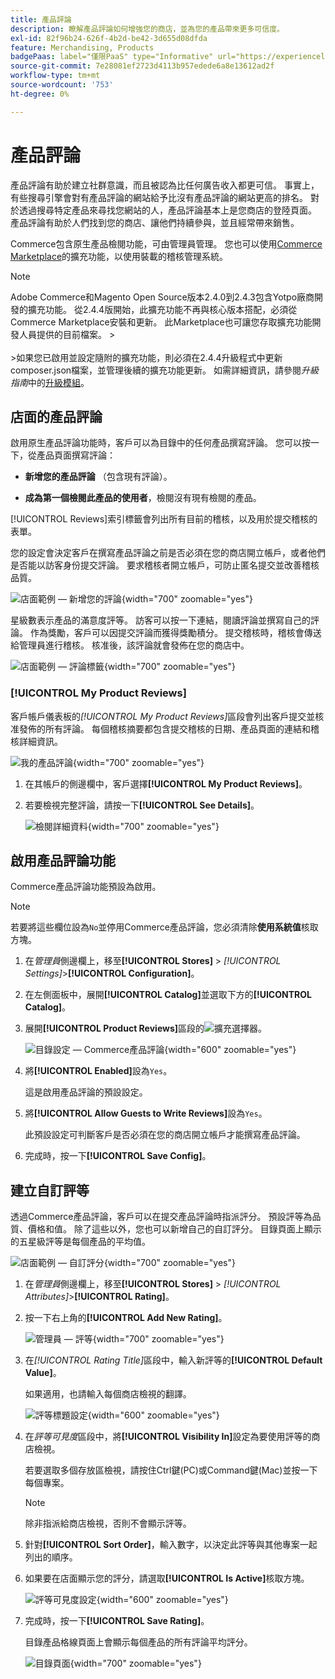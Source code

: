 ```yaml
---
title: 產品評論
description: 瞭解產品評論如何增強您的商店，並為您的產品帶來更多可信度。
exl-id: 82f96b24-626f-4b2d-be42-3d655d08dfda
feature: Merchandising, Products
badgePaas: label="僅限PaaS" type="Informative" url="https://experienceleague.adobe.com/zh-hant/docs/commerce/user-guides/product-solutions" tooltip="僅適用於雲端專案(Adobe管理的PaaS基礎結構)和內部部署專案的Adobe Commerce 。"
source-git-commit: 7e28081ef2723d4113b957edede6a8e13612ad2f
workflow-type: tm+mt
source-wordcount: '753'
ht-degree: 0%

---
```


# 產品評論

產品評論有助於建立社群意識，而且被認為比任何廣告收入都更可信。 事實上，有些搜尋引擎會對有產品評論的網站給予比沒有產品評論的網站更高的排名。 對於透過搜尋特定產品來尋找您網站的人，產品評論基本上是您商店的登陸頁面。 產品評論有助於人們找到您的商店、讓他們持續參與，並且經常帶來銷售。

Commerce包含原生產品檢閱功能，可由管理員管理。 您也可以使用[Commerce Marketplace](../getting-started/commerce-marketplace.md)的擴充功能，以使用裝載的稽核管理系統。

>[!NOTE]
>
>Adobe Commerce和Magento Open Source版本2.4.0到2.4.3包含Yotpo廠商開發的擴充功能。 從2.4.4版開始，此擴充功能不再與核心版本搭配，必須從Commerce Marketplace安裝和更新。 此Marketplace也可讓您存取擴充功能開發人員提供的目前檔案。
>&#x200B;><br><br>
>&#x200B;>如果您已啟用並設定隨附的擴充功能，則必須在2.4.4升級程式中更新composer.json檔案，並管理後續的擴充功能更新。 如需詳細資訊，請參閱&#x200B;_升級指南_&#x200B;中的[升級模組](https://experienceleague.adobe.com/docs/commerce-operations/upgrade-guide/modules/upgrade.html?lang=zh-Hant)。

## 店面的產品評論

啟用原生產品評論功能時，客戶可以為目錄中的任何產品撰寫評論。 您可以按一下，從產品頁面撰寫評論：

- **新增您的產品評論** （包含現有評論）。

- **成為第一個檢閱此產品的使用者**，檢閱沒有現有檢閱的產品。

[!UICONTROL Reviews]索引標籤會列出所有目前的稽核，以及用於提交稽核的表單。

您的設定會決定客戶在撰寫產品評論之前是否必須在您的商店開立帳戶，或者他們是否能以訪客身份提交評論。 要求稽核者開立帳戶，可防止匿名提交並改善稽核品質。

![店面範例 — 新增您的評論](./assets/storefront-review-this-product.png){width="700" zoomable="yes"}

星級數表示產品的滿意度評等。 訪客可以按一下連結，閱讀評論並撰寫自己的評論。 作為獎勵，客戶可以因提交評論而獲得獎勵積分。 提交稽核時，稽核會傳送給管理員進行稽核。 核准後，該評論就會發佈在您的商店中。

![店面範例 — 評論標籤](./assets/storefront-reviews-tab.png){width="700" zoomable="yes"}

### [!UICONTROL My Product Reviews]

客戶帳戶儀表板的&#x200B;_[!UICONTROL My Product Reviews]_&#x200B;區段會列出客戶提交並核准發佈的所有評論。 每個稽核摘要都包含提交稽核的日期、產品頁面的連結和稽核詳細資訊。

![我的產品評論](./assets/account-dashboard-my-product-reviews.png){width="700" zoomable="yes"}

1. 在其帳戶的側邊欄中，客戶選擇&#x200B;**[!UICONTROL My Product Reviews]**。

1. 若要檢視完整評論，請按一下&#x200B;**[!UICONTROL See Details]**。

   ![檢閱詳細資料](./assets/account-dashboard-my-product-reviews-details.png){width="700" zoomable="yes"}

## 啟用產品評論功能

Commerce產品評論功能預設為啟用。

>[!NOTE]
>
>若要將這些欄位設為`No`並停用Commerce產品評論，您必須清除&#x200B;**使用系統值**&#x200B;核取方塊。

1. 在&#x200B;_管理員_&#x200B;側邊欄上，移至&#x200B;**[!UICONTROL Stores]** > _[!UICONTROL Settings]_>**[!UICONTROL Configuration]**。

1. 在左側面板中，展開&#x200B;**[!UICONTROL Catalog]**&#x200B;並選取下方的&#x200B;**[!UICONTROL Catalog]**。

1. 展開&#x200B;**[!UICONTROL Product Reviews]**&#x200B;區段的![擴充選擇器](../assets/icon-display-expand.png)。

   ![目錄設定 — Commerce產品評論](../configuration-reference/catalog/assets/catalog-product-reviews.png){width="600" zoomable="yes"}

1. 將&#x200B;**[!UICONTROL Enabled]**&#x200B;設為`Yes`。

   這是啟用產品評論的預設設定。

1. 將&#x200B;**[!UICONTROL Allow Guests to Write Reviews]**&#x200B;設為`Yes`。

   此預設設定可判斷客戶是否必須在您的商店開立帳戶才能撰寫產品評論。

1. 完成時，按一下&#x200B;**[!UICONTROL Save Config]**。

## 建立自訂評等

透過Commerce產品評論，客戶可以在提交產品評論時指派評分。 預設評等為品質、價格和值。 除了這些以外，您也可以新增自己的自訂評分。 目錄頁面上顯示的五星級評等是每個產品的平均值。

![店面範例 — 自訂評分](./assets/attribute-custom-ratings-review.png){width="700" zoomable="yes"}

1. 在&#x200B;_管理員_&#x200B;側邊欄上，移至&#x200B;**[!UICONTROL Stores]** > _[!UICONTROL Attributes]_>**[!UICONTROL Rating]**。

1. 按一下右上角的&#x200B;**[!UICONTROL Add New Rating]**。

   ![管理員 — 評等](./assets/product-reviews-rating.png){width="700" zoomable="yes"}

1. 在&#x200B;_[!UICONTROL Rating Title]_&#x200B;區段中，輸入新評等的&#x200B;**[!UICONTROL Default Value]**。

   如果適用，也請輸入每個商店檢視的翻譯。

   ![評等標題設定](./assets/product-rating-title.png){width="600" zoomable="yes"}

1. 在&#x200B;_評等可見度_&#x200B;區段中，將&#x200B;**[!UICONTROL Visibility In]**&#x200B;設定為要使用評等的商店檢視。

   若要選取多個存放區檢視，請按住Ctrl鍵(PC)或Command鍵(Mac)並按一下每個專案。

   >[!NOTE]
   >
   >除非指派給商店檢視，否則不會顯示評等。

1. 針對&#x200B;**[!UICONTROL Sort Order]**，輸入數字，以決定此評等與其他專案一起列出的順序。

1. 如果要在店面顯示您的評分，請選取&#x200B;**[!UICONTROL Is Active]**&#x200B;核取方塊。

   ![評等可見度設定](./assets/product-rating-visibility.png){width="600" zoomable="yes"}

1. 完成時，按一下&#x200B;**[!UICONTROL Save Rating]**。

   目錄產品格線頁面上會顯示每個產品的所有評論平均評分。

   ![目錄頁面](./assets/catalog-rating-page.png){width="700" zoomable="yes"}
